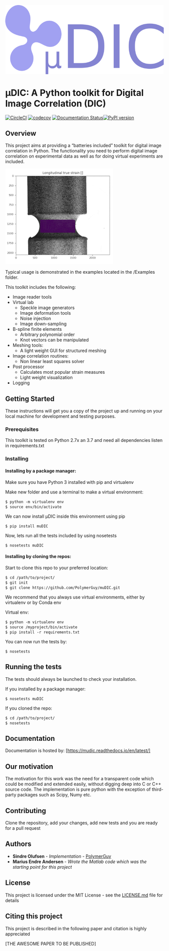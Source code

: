 ![](documentation/logo.png)
# µDIC: A Python toolkit for Digital Image Correlation (DIC)
[![CircleCI](https://circleci.com/gh/PolymerGuy/muDIC.svg?style=svg)](https://circleci.com/gh/PolymerGuy/muDIC) [![codecov](https://codecov.io/gh/PolymerGuy/muDIC/branch/master/graph/badge.svg)](https://codecov.io/gh/PolymerGuy/muDIC) [![Documentation Status](https://readthedocs.org/projects/mudic/badge/?version=latest)](https://mudic.readthedocs.io/en/latest/?badge=latest)[![PyPI version](https://badge.fury.io/py/muDIC.svg)](https://badge.fury.io/py/muDIC)


## Overview
This project aims at providing a “batteries included” toolkit for digital image correlation in Python. 
The functionality you need to perform digital image correlation on experimental data as well as for doing virtual experiments are included.

![alt text](documentation/examples/figures/GIF.gif)

Typical usage is demonstrated in the examples located in the /Examples folder.


This toolkit includes the following:
* Image reader tools
* Virtual lab
    * Speckle image generators
    * Image deformation tools
    * Noise injection
    * Image down-sampling
* B-spline finite elements
    * Arbitrary polynomial order
    * Knot vectors can be manipulated
* Meshing tools:
    * A light weight GUI for structured meshing
* Image correlation routines:
    * Non linear least squares solver
* Post processor
    * Calculates most popular strain measures
    * Light weight visualization
* Logging
 
 


## Getting Started

These instructions will get you a copy of the project up and running on your local machine for development and testing purposes.
### Prerequisites
This toolkit is tested on Python 2.7x an 3.7 and need all dependencies listen in requirements.txt

### Installing

#### Installing by a package manager:
Make sure you have Python 3 installed with pip and virtualenv

Make new folder and use a terminal to make a virtual environment:
```
$ python -m virtualenv env
$ source env/bin/activate
```
We can now install µDIC inside this environment using pip
```
$ pip install muDIC
```
Now, lets run all the tests included by using nosetests
```
$ nosetests muDIC
```


#### Installing by cloning the repos:
Start to clone this repo to your preferred location:
```
$ cd /path/to/project/
$ git init
$ git clone https://github.com/PolymerGuy/muDIC.git
```

We recommend that you always use virtual environments, either by virtualenv or by Conda env

Virtual env:
```
$ python -m virtualenv env
$ source /myproject/bin/activate
$ pip install -r requirements.txt
```

You can now run the tests by:
```
$ nosetests
```

## Running the tests

The tests should always be launched to check your installation.

If you installed by a package manager:
```
$ nosetests muDIC
```

If you cloned the repo:
```
$ cd /path/to/project/
$ nosetests
```

## Documentation
Documentation is hosted by: [https://mudic.readthedocs.io/en/latest/]


## Our motivation
The motivation for this work was the need for a transparent code which could be modified and extended easily, without digging deep into C or C++ source code. The implementation is pure python with the exception of third-party packages such as Scipy, Numy etc.


## Contributing
Clone the repository, add your changes, add new tests and you are ready for a pull request

## Authors
* **Sindre Olufsen** - *Implementation* - [PolymerGuy](https://github.com/polymerguy)
* **Marius Endre Andersen** - *Wrote the Matlab code which was the starting point for this project*

## License
This project is licensed under the MIT License - see the [LICENSE.md](LICENSE.md) file for details

## Citing this project
This project is described in the following paper and citation is highly appreciated

[THE AWESOME PAPER TO BE PUBLISHED]








